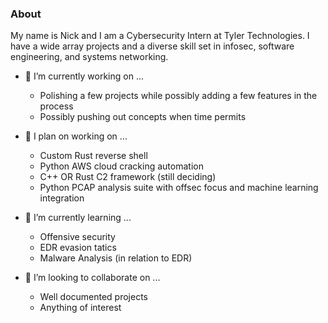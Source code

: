 ### About
My name is Nick and I am a Cybersecurity Intern at Tyler Technologies. I have a wide array projects and a diverse skill set in infosec, software engineering, and systems networking.

- 🔭 I’m currently working on ...
  * Polishing a few projects while possibly adding a few features in the process
  * Possibly pushing out concepts when time permits

- 📔 I plan on working on ... 
  * Custom Rust reverse shell
  * Python AWS cloud cracking automation
  * C++ OR Rust C2 framework (still deciding)
  * Python PCAP analysis suite with offsec focus and machine learning integration

- 🌱 I’m currently learning ...
  * Offensive security
  * EDR evasion tatics
  * Malware Analysis (in relation to EDR)

- 👯 I’m looking to collaborate on ...
  * Well documented projects
  * Anything of interest
